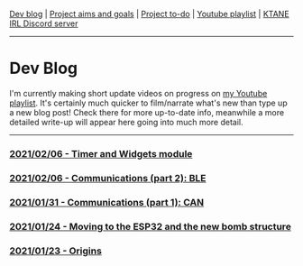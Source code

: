 [Dev blog](devblog.md) | [Project aims and goals](goals.md) | [Project to-do](todo.md) | [Youtube playlist](https://www.youtube.com/watch?v=8m7peVlW2mE&list=PLJqFvAhkcSkkks42zClG5WlvO1khFZCKK) | [KTANE IRL Discord server](https://discord.com/channels/711013430575890432)

---

# Dev Blog
I'm currently making short update videos on progress on [my Youtube playlist](https://www.youtube.com/watch?v=8m7peVlW2mE&list=PLJqFvAhkcSkkks42zClG5WlvO1khFZCKK). It's certainly much quicker to film/narrate what's new than type up a new blog post! Check there for more up-to-date info, meanwhile a more detailed write-up will appear here going into much more detail.

---

### [2021/02/06 - Timer and Widgets module](devblog_5.md)

### [2021/02/06 - Communications (part 2): BLE](devblog_4.md)

### [2021/01/31 - Communications (part 1): CAN](devblog_3.md)

### [2021/01/24 - Moving to the ESP32 and the new bomb structure](devblog_2.md)

### [2021/01/23 - Origins](devblog_1.md)
